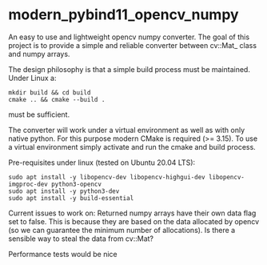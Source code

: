 # modern_pybind11_opencv_numpy

An easy to use and lightweight opencv numpy converter. The goal of this project is to provide a simple and reliable converter between cv::Mat_<T> class and numpy arrays.

The design philosophy is that a simple build process must be maintained. Under Linux a:

	mkdir build && cd build
	cmake .. && cmake --build .

must be sufficient.

The converter will work under a virtual environment as well as with only native python. For this purpose modern CMake is required (>= 3.15). To use a virtual environment simply activate and run the cmake and build process.



Pre-requisites under linux (tested on Ubuntu 20.04 LTS):

	sudo apt install -y libopencv-dev libopencv-highgui-dev libopencv-imgproc-dev python3-opencv
	sudo apt install -y python3-dev
	sudo apt install -y build-essential 



Current issues to work on:
Returned numpy arrays have their own data flag set to false. This is because they are based on the data allocated by opencv (so we can guarantee the minimum number of allocations). Is there a sensible way to steal the data from cv::Mat?

Performance tests would be nice
